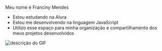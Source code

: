 Meu nome é Franciny Mendes
- Estou estudando na Alura
- Estou me desenvolvendo na linguagem JavaScript
- Utilizo esse espaço para minha organização e
compartilhamento dos meus projetos desenvolvidos

![descrição do GIF](https://media1.tenor.com/m/EnRojaH2AH4AAAAC/confused-meme.gif)
